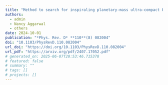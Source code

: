 ```yaml
---
title: "Method to search for inspiraling planetary-mass ultra-compact binaries using the generalized frequency-Hough transform in LIGO O3a data"
authors:
  - admin
  - Nancy Aggarwal
  - others
date: 2024-10-01
publication: "*Phys. Rev. D* **110**(8) 082004"
doi: "10.1103/PhysRevD.110.082004"
url_doi: "https://doi.org/10.1103/PhysRevD.110.082004"
url_pdf: "https://arxiv.org/pdf/2407.17052.pdf"
# generated_on: 2025-06-07T20:53:46.715378
# featured: false
# summary: ""
# tags: []
# projects: []
---
```

